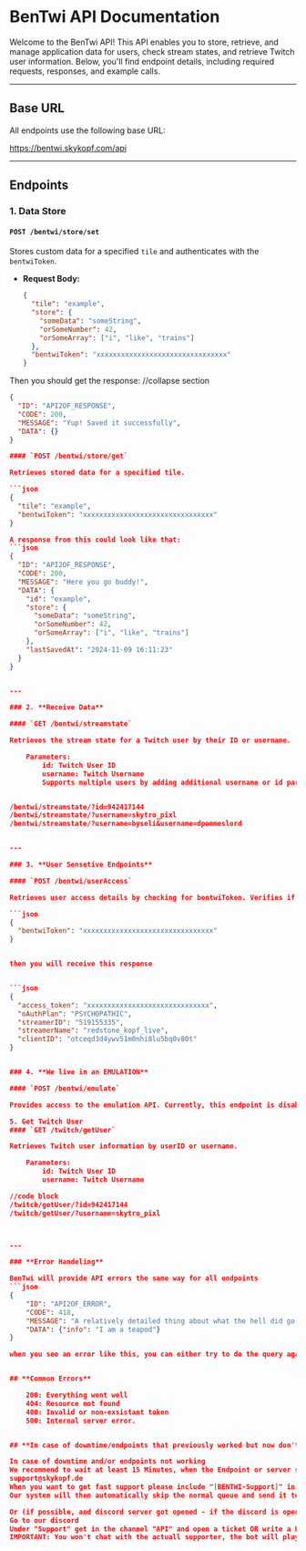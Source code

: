 # BenTwi API Documentation

Welcome to the BenTwi API! This API enables you to store, retrieve, and manage application data for users, check stream states, and retrieve Twitch user information. Below, you'll find endpoint details, including required requests, responses, and example calls.

---

## Base URL

All endpoints use the following base URL:

https://bentwi.skykopf.com/api


---

## Endpoints

### 1. **Data Store**

#### `POST /bentwi/store/set`

Stores custom data for a specified `tile` and authenticates with the `bentwiToken`.

- **Request Body:**
  ```json
  {
    "tile": "example",
    "store": {
      "someData": "someString",
      "orSomeNumber": 42,
      "orSomeArray": ["i", "like", "trains"]
    },
    "bentwiToken": "xxxxxxxxxxxxxxxxxxxxxxxxxxxxxxxx"
  }


Then you should get the response:
//collapse section
```json
{
  "ID": "API2OF_RESPONSE",
  "CODE": 200,
  "MESSAGE": "Yup! Saved it successfully",
  "DATA": {}
}

#### `POST /bentwi/store/get`

Retrieves stored data for a specified tile.

```json
{
  "tile": "example",
  "bentwiToken": "xxxxxxxxxxxxxxxxxxxxxxxxxxxxxxxx"
}

A response from this could look like that:
```json
{
  "ID": "API2OF_RESPONSE",
  "CODE": 200,
  "MESSAGE": "Here you go buddy!",
  "DATA": {
    "id": "example",
    "store": {
      "someData": "someString",
      "orSomeNumber": 42,
      "orSomeArray": ["i", "like", "trains"]
    },
    "lastSavedAt": "2024-11-09 16:11:23"
  }
}


---

### 2. **Receive Data**

#### `GET /bentwi/streamstate`

Retrieves the stream state for a Twitch user by their ID or username.

    Parameters:
        id: Twitch User ID
        username: Twitch Username
        Supports multiple users by adding additional username or id parameters.


/bentwi/streamstate/?id=942417144
/bentwi/streamstate/?username=skytro_pixl
/bentwi/streamstate/?username=byseli&username=dpommeslord


---

### 3. **User Sensetive Endpoints**

#### `POST /bentwi/userAccess`

Retrieves user access details by checking for bentwiToken. Verifies if the user has ultraAccess and returns associated Twitch credentials if found.

```json
{
  "bentwiToken": "xxxxxxxxxxxxxxxxxxxxxxxxxxxxxxxx"
}


then you will receive this response


```json
{
  "access_token": "xxxxxxxxxxxxxxxxxxxxxxxxxxxxxx",
  "oAuthPlan": "PSYCHOPATHIC",
  "streamerID": "519155335",
  "streamerName": "redstone_kopf_live",
  "clientID": "otceqd3d4ywv51m0nhi8lu5bq0v80t"
}


### 4. **We live in an EMULATION**

#### `POST /bentwi/emulate`

Provides access to the emulation API. Currently, this endpoint is disabled and may be removed in the future.

5. Get Twitch User
#### `GET /twitch/getUser`

Retrieves Twitch user information by userID or username.

    Parameters:
        id: Twitch User ID
        username: Twitch Username

//code block
/twitch/getUser/?id=942417144
/twitch/getUser/?username=skytro_pixl



---

### **Error Handeling**

BenTwi will provide API errors the same way for all endpoints
```json
{
	"ID": "API2OF_ERROR",
	"CODE": 418,
	"MESSAGE": "A relatively detailed thing about what the hell did go wrong in your request",
	"DATA": {"info": "I am a teapod"}
}

when you see an error like this, you can either try to do the query again, or don't use it


## **Common Errors**

    200: Everything went well
    404: Resource not found
    400: Invalid or non-exsistant token
    500: Internal server error.


## **In case of downtime/endpoints that previously worked but now don't/you would find those endpoints usefull**

In case of downtime and/or endpoints not working
We recommend to wait at least 15 Minutes, when the Endpoint or server still isn't available reach out to
support@skykopf.de
When you want to get fast support please include "[BENTWI-Support]" in your emails subject!
Our system will then automatically skip the normal queue and send it to the staff of BenTwi.

Or (if possible, and discord server got opened - if the discord is open and this still is in the docs tell Skytro // Felix about it please)
Go to our discord
Under "Support" get in the channel "API" and open a ticket OR write a DM to the BenTwi Discord bot, it should give you instructions then
IMPORTANT: You won't chat with the actuall supporter, the bot will play "man in the middle" means messages sent by you go into our supporting software, the supportes replay via software to you and the bot sends back the message to you in discord.
